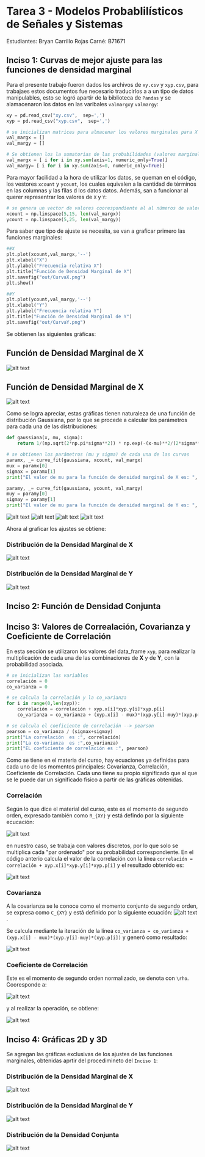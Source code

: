 # Tarea 3 - Modelos Probablilísticos de Señales y Sistemas

Estudiantes: Bryan Carrillo Rojas
Carné: B71671

## Inciso 1: Curvas de mejor ajuste para las funciones de densidad marginal
Para el presente trabajo fueron dados los archivos de `xy.csv` y `xyp.csv`,  para trabajaes estos documentos fue necesario traducirlos a a un tipo de datos manipulables, esto se logró apartir de la biblioteca de `Pandas` y se alamacenaron los datos en las varibales `valmargx`y `valmargy`:

``` python
xy = pd.read_csv("xy.csv",  sep=',')
xyp = pd.read_csv("xyp.csv",  sep=',')

# se inicializan matrices para almacenar los valores marginales para X y Y
val_margx = []
val_margy = []

# Se obtienen los la sumatorias de las probabilidades (valores marginales)
val_margx = [ i for i in xy.sum(axis=1, numeric_only=True)]
val_margy= [ i for i in xy.sum(axis=0, numeric_only=True)]
 ```
 Para mayor facilidad a la hora de utilizar los datos, se queman en el código, los vestores `xcount` y `ycount`, los cuales equivalen a la cantidad de términos en las columnas y las filas d los datos datos. Además, san a funcionar al querer representrar los valores de `X` y `Y`:

 ```python
# se genera un vector de valores coorespondiente al al números de valores marginales obtenidos
xcount = np.linspace(5,15, len(val_margx))
ycount = np.linspace(5,25, len(val_margy))
```

Para saber que tipo de ajuste se necesita, se van a graficar primero las funciones marginales:
 ```python
##X
plt.plot(xcount,val_margx,'--')
plt.xlabel("X")
plt.ylabel("Frecuencia relativa X")
plt.title("Función de Densidad Marginal de X")
plt.savefig("out/CurvaX.png")
plt.show()

##Y
plt.plot(ycount,val_margy,'--')
plt.xlabel("Y")
plt.ylabel("Frecuencia relativa Y")
plt.title("Función de Densidad Marginal de Y")
plt.savefig("out/CurvaY.png")
```

Se obtienen las siguientes gráficas:
## Función de Densidad Marginal de X
![alt text](https://github.com/bryancr1818/Tarea3/blob/master/out/CurvaX.png) 
## Función de Densidad Marginal de X
![alt text](https://github.com/bryancr1818/Tarea3/blob/master/out/CurvaY.png) 

Como se logra apreciar, estas gráficas tienen naturaleza de una función de distribución Gaussiana, por lo que se procede a calcular los parámetros para cada una de las distribuciones:

```python
def gaussiana(x, mu, sigma):
    return 1/(np.sqrt(2*np.pi*sigma**2)) * np.exp(-(x-mu)**2/(2*sigma**2))

# se obtienen los parámetros (mu y sigma) de cada una de las curvas
paramx, _= curve_fit(gaussiana, xcount, val_margx)
mux = paramx[0]
sigmax = paramx[1]
print("El valor de mu para la función de densidad marginal de X es: ", mux, " y el valor de sigma es: ", sigmax)

paramy, _= curve_fit(gaussiana, ycount, val_margy)
muy = paramy[0]
sigmay = paramy[1]
print("El valor de mu para la función de densidad marginal de Y es: ", muy, " y el valor de sigma es: ", sigmay)
```
![alt text](https://github.com/bryancr1818/Tarea3/blob/master/ecauciones/1.gif) 
![alt text](https://github.com/bryancr1818/Tarea3/blob/master/ecauciones/2.gif) 
![alt text](https://github.com/bryancr1818/Tarea3/blob/master/ecauciones/3.gif) 
![alt text](https://github.com/bryancr1818/Tarea3/blob/master/ecauciones/4.gif) 

Ahora al graficar los ajustes se obtiene:
### Distribución de la Densidad Marginal de X
![alt text](https://github.com/bryancr1818/Tarea3/blob/master/out/AjusteX.png) 

### Distribución de la Densidad Marginal de Y
![alt text](https://github.com/bryancr1818/Tarea3/blob/master/out/AjusteY.png) 

## Inciso 2: Función de Densidad Conjunta


## Inciso 3: Valores de Correalación, Covarianza y Coeficiente de Correlación
En esta sección se utilizaron los valores del data_frame `xyp`, para realizar la multiplicación de cada una de las combinaciones de **X** y de **Y**, con la probabilidad asociada.

```python
# se inicializan las variables
correlación = 0
co_varianza = 0

# se calcula la correlación y la co_varianza 
for i in range(0,len(xyp)):
    correlación = correlación + xyp.x[i]*xyp.y[i]*xyp.p[i]
    co_varianza = co_varianza + (xyp.x[i] - mux)*(xyp.y[i]-muy)*(xyp.p[i])

# se calcula el coeficiente de correlación --> pearson
pearson = co_varianza / (sigmax+sigmay)
print("La correlación  es :", correlación)
print("La co-varianza  es :",co_varianza)
print("EL coeficiente de correlación es :", pearson)
```
Como se tiene en el materia del curso, hay ecuaciones ya definidas para cada uno de los momentos principales: Covarianza, Correlación, Coeficiente de Correlación. Cada uno tiene su propio significado que al que se le puede dar un significado físico a partir de las gráficas obtenidas.

### Correlación
Según lo que dice el material del curso, este es el momento de segundo orden, expresado también como `R_{XY}` y  está defindo por la siguiente ecucación:

![alt text](https://github.com/bryancr1818/Tarea3/blob/master/ecauciones/correlación.gif)

en nuestro caso, se trabaja con valores discretos, por lo que solo se multiplica cada "par ordenado" por su probabilidad correspondiente. En el código anterio calcula el valor de la correlación con la línea `correlación = correlación + xyp.x[i]*xyp.y[i]*xyp.p[i]` y el resultado obtenido es:

![alt text](https://github.com/bryancr1818/Tarea3/blob/master/ecauciones/correlación_res.gif)

### Covarianza
A la covarianza se le conoce como el momento conjunto de segundo orden, se expresa como `C_{XY}` y está definido por la siguiente ecuación:
![alt text](https://github.com/bryancr1818/Tarea3/blob/master/ecauciones/covarianza.gif).

Se calcula mediante la iteración de la línea `co_varianza = co_varianza + (xyp.x[i] - mux)*(xyp.y[i]-muy)*(xyp.p[i])` y generó como resultado:

![alt text](https://github.com/bryancr1818/Tarea3/blob/master/ecauciones/covarianza_res.gif)

### Coeficiente de Correlación
Este es el momento de segundo orden normalizado, se denota con `\rho`. Cooresponde a:

![alt text](https://github.com/bryancr1818/Tarea3/blob/master/ecauciones/pearson.gif)

y al realizar la operación, se obtiene:

![alt text](https://github.com/bryancr1818/Tarea3/blob/master/ecauciones/pearson_res.gif)

## Inciso 4: Gráficas 2D y 3D
Se agregan las gráficas exclusivas de los ajustes de las funciones marginales, obtenidas aprtir del procedimineto del ``Inciso 1``:

### Distribución de la Densidad Marginal de X
![alt text](https://github.com/bryancr1818/Tarea3/blob/master/out/AjusteXX.png) 

### Distribución de la Densidad Marginal de Y
![alt text](https://github.com/bryancr1818/Tarea3/blob/master/out/AjusteYY.png) 

### Distribución de la Densidad Conjunta
![alt text](https://github.com/bryancr1818/Tarea3/blob/master/out/Distribución_conjunta.png) 







